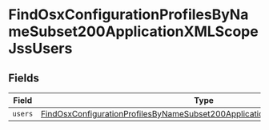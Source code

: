 # FindOsxConfigurationProfilesByNameSubset200ApplicationXMLScopeJssUsers


## Fields

| Field                                                                                                                                                                                 | Type                                                                                                                                                                                  | Required                                                                                                                                                                              | Description                                                                                                                                                                           |
| ------------------------------------------------------------------------------------------------------------------------------------------------------------------------------------- | ------------------------------------------------------------------------------------------------------------------------------------------------------------------------------------- | ------------------------------------------------------------------------------------------------------------------------------------------------------------------------------------- | ------------------------------------------------------------------------------------------------------------------------------------------------------------------------------------- |
| `users`                                                                                                                                                                               | [FindOsxConfigurationProfilesByNameSubset200ApplicationXMLScopeJssUsersUsers](../../models/operations/findosxconfigurationprofilesbynamesubset200applicationxmlscopejssusersusers.md) | :heavy_minus_sign:                                                                                                                                                                    | N/A                                                                                                                                                                                   |